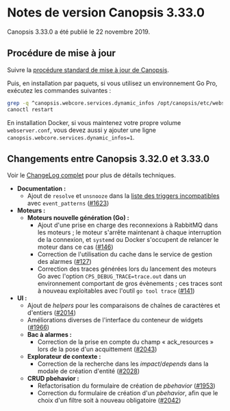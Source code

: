 # Notes de version Canopsis 3.33.0

Canopsis 3.33.0 a été publié le 22 novembre 2019.

## Procédure de mise à jour

Suivre la [procédure standard de mise à jour de Canopsis](../guide-administration/mise-a-jour/index.md).

Puis, en installation par paquets, si vous utilisez un environnement Go Pro, exécutez les commandes suivantes :

```sh
grep -q ^canopsis.webcore.services.dynamic_infos /opt/canopsis/etc/webserver.conf || echo "canopsis.webcore.services.dynamic_infos=1" >> /opt/canopsis/etc/webserver.conf
canoctl restart
```

En installation Docker, si vous maintenez votre propre volume `webserver.conf`, vous devez aussi y ajouter une ligne `canopsis.webcore.services.dynamic_infos=1`.

## Changements entre Canopsis 3.32.0 et 3.33.0

Voir le [ChangeLog complet](https://git.canopsis.net/canopsis/canopsis/blob/develop/CHANGELOG.md) pour plus de détails techniques.

*  **Documentation :**
    *  Ajout de `resolve` et `unsnooze` dans la [liste des triggers incompatibles](../guide-administration/moteurs/moteur-action.md) avec `event_patterns` ([#1623](https://git.canopsis.net/canopsis/canopsis/issues/1623))
*  **Moteurs :**
    *  **Moteurs nouvelle génération (Go) :**
        *  Ajout d'une prise en charge des reconnexions à RabbitMQ dans les moteurs ; le moteur s'arrête maintenant à chaque interruption de la connexion, et `systemd` ou Docker s'occupent de relancer le moteur dans ce cas ([#146](https://git.canopsis.net/canopsis/go-engines/issues/146))
        *  Correction de l'utilisation du cache dans le service de gestion des alarmes ([#127](https://git.canopsis.net/canopsis/go-engines/issues/127))
        *  Correction des traces générées lors du lancement des moteurs Go avec l'option `CPS_DEBUG_TRACE=trace.out` dans un environnement comportant de gros évènements ; ces traces sont à nouveau exploitables avec l'outil `go tool trace` ([#141](https://git.canopsis.net/canopsis/go-engines/issues/141))
*  **UI :**
    *  Ajout de *helpers* pour les comparaisons de chaînes de caractères et d'entiers ([#2014](https://git.canopsis.net/canopsis/canopsis/issues/2014))
    *  Améliorations diverses de l'interface du conteneur de widgets ([#1966](https://git.canopsis.net/canopsis/canopsis/issues/1966))
    *  **Bac à alarmes :**
        *  Correction de la prise en compte du champ « ack\_resources » lors de la pose d'un acquittement ([#2043](https://git.canopsis.net/canopsis/canopsis/issues/2043))
    *  **Explorateur de contexte :**
        *  Correction de la recherche dans les *impact*/*depends* dans la modale de création d'entité ([#2028](https://git.canopsis.net/canopsis/canopsis/issues/2028))
    *  **CRUD pbehavior :**
        *  Refactorisation du formulaire de création de *pbehavior* ([#1953](https://git.canopsis.net/canopsis/canopsis/issues/1953))
        *  Correction du formulaire de création d'un *pbehavior*, afin que le choix d'un filtre soit à nouveau obligatoire ([#2042](https://git.canopsis.net/canopsis/canopsis/issues/2042))
